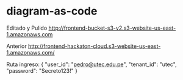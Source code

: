 # diagram-as-code

Editado y Pulido
http://frontend-bucket-s3-v2.s3-website-us-east-1.amazonaws.com

Anterior
http://frontend-hackaton-cloud.s3-website-us-east-1.amazonaws.com/


Ruta ingreso: 
{
  "user_id":   "pedro@utec.edu.pe",
  "tenant_id": "utec",
  "password":  "Secreto123!"
}
